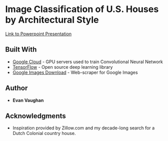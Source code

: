 # Image Classification of U.S. Houses by Architectural Style


[Link to Powerpoint Presentation](https://docs.google.com/presentation/d/146CwODfn3S-L76YJyHTYijgxkbNTwpcFsCHCUBUoOek/edit#slide=id.p)

## Built With

* [Google Cloud](https://cloud.google.com/) - GPU servers used to train Convolutional Neural Network
* [TensorFlow](https://github.com/tensorflow/tensorflow) - Open source deep learning library
* [Google Images Download](https://github.com/hardikvasa/google-images-download) - Web-scraper for Google Images

## Author

* **Evan Vaughan**

## Acknowledgments

* Inspiration provided by Zillow.com and my decade-long search for a Dutch Colonial country house.
